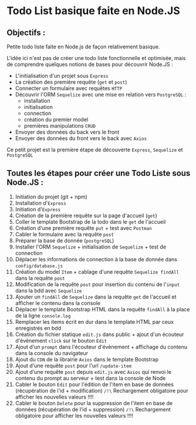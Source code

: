 # Todo List basique faite en Node.JS

## Objectifs :

Petite todo liste faite en Node.js de façon relativement basique.

L'idée ici n'est pas de créer une todo liste fonctionnelle et optimisée, mais de comprendre quelques notions de bases pour découvrir Node.JS : 
* L'initialisation d'un projet sous `Express`
* La création des première requête (`get` et `post`)
* Connecter un formulaire avec requêtes `HTTP`
* Découvrir l'ORM `Sequelize` avec une mise en relation vers `PostgreSQL` :
  * installation
  * initialisation
  * connection
  * création du premier model
  * premières manipulations `CRUD`
* Envoyer des données du back vers le front
* Envoyer des données du front vers le back avec `Axios`

Ce petit projet est la première étape de découverte `Express`, `Sequelize` et `PostgreSQL`


## Toutes les étapes pour créer une Todo Liste sous Node.JS :

1. Initiation du projet (git + npm)
2. Installation d'`Express`
3. Initiation d'`Express`
4. Création de la première requête sur la page d'accueil (`get`)
5. Coller le template Bootstrap de la todo dans le `get` de l'accueil
6. Création d'une première requête `put` + test avec `Postman`
7. Cabler le formulaire avec la requête `post`
8. Préparer la base de donnée (`postgreSQL`)
9. Installer l'ORM `Sequelize` + initialisation de `Sequelize` + test de connection
10. Déplacer les informations de connection à la base de donnée dans `config/database.js`
11. Création du model `Item` + cablage d'une requête `Sequelize findAll` dans la requête `post`
12. Modification de la requête `post` pour insertion du contenu de l'`input` dans la bdd avec `Sequelize`
13. Ajouter un `findAll` de `Sequelize` dans la requête `get` de l'accueil et afficher le contenu dans la console
14. Déplacer le template Bootstrap HTML dans la requête `findAll` à la place de la ligne `console.log`
15. Remplacer les items écrit en dur dans le template HTML par ceux enregistrés en bdd 
16. Création du fichier statique `edit.js` dans public + ajout d'un écouteur d'évènement `click` sur le bouton `Edit`
17. Ajout d'un `prompt` dans l'écouteur d'évènement + affichage du contenu dans la console du navigateur
18. Ajout du `CDN` de la librairie `Axios` dans le template Bootstrap
19. Ajout d'une requête `post` pour l'url `/update-item`
20. Ajout d'une requête `post` depuis `edit.js` avec `Axios` qui renvoi le contenu du prompt au serveur + test dans la console de Node
21. Cabler le bouton `Edit` pour l'édition de l'item en base de données (récupération de l'id + modification) `/!\` Rechargement obligatoire pour afficher les nouvelles valeurs !!!!
22. Cabler le bouton `Delete` pour la suppression de l'item en base de données (récupération de l'id + suppression) `/!\` Rechargement obligatoire pour afficher les nouvelles valeurs !!!!

